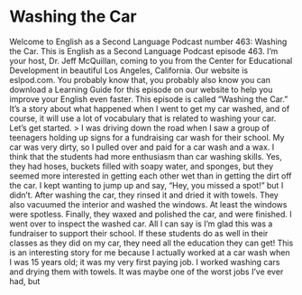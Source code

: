 # Washing the Car

Welcome to English as a Second Language Podcast number 463: Washing the Car.  This is English as a Second Language Podcast episode 463.  I’m your host, Dr. Jeff McQuillan, coming to you from the Center for Educational Development in beautiful Los Angeles, California.  Our website is eslpod.com.  You probably know that, you probably also know you can download a Learning Guide for this episode on our website to help you improve your English even faster.  This episode is called “Washing the Car.”  It’s a story about what happened when I went to get my car washed, and of course, it will use a lot of vocabulary that is related to washing your car.  Let’s get started.  > I was driving down the road when I saw a group of teenagers holding up signs for a fundraising car wash for their school.  My car was very dirty, so I pulled over and paid for a car wash and a wax.  I think that the students had more enthusiasm than car washing skills.  Yes, they had hoses, buckets filled with soapy water, and sponges, but they seemed more interested in getting each other wet than in getting the dirt off the car.  I kept wanting to jump up and say, “Hey, you missed a spot!” but I didn’t.    After washing the car, they rinsed it and dried it with towels.  They also vacuumed the interior and washed the windows.  At least the windows were spotless.  Finally, they waxed and polished the car, and were finished.    I went over to inspect the washed car.  All I can say is I’m glad this was a fundraiser to support their school.  If these students do as well in their classes as they did on my car, they need all the education they can get!
  This is an interesting story for me because I actually worked at a car wash when I was 15 years old; it was my very first paying job.  I worked washing cars and drying them with towels.  It was maybe one of the worst jobs I’ve ever had, but 